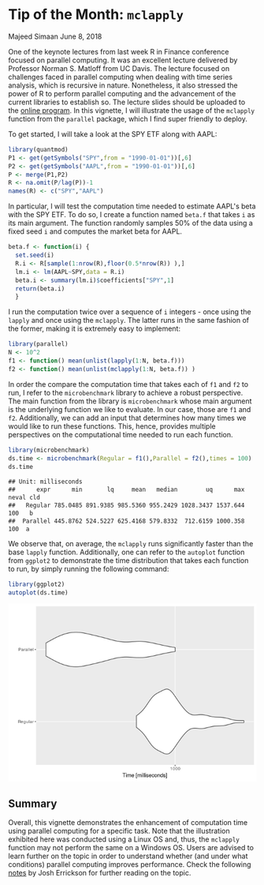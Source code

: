 Tip of the Month: `mclapply`
================
Majeed Simaan
June 8, 2018

One of the keynote lectures from last week R in Finance conference focused on parallel computing. It was an excellent lecture delivered by Professor Norman S. Matloff from UC Davis. The lecture focused on challenges faced in parallel computing when dealing with time series analysis, which is recursive in nature. Nonetheless, it also stressed the power of R to perform parallel computing and the advancement of the current libraries to establish so. The lecture slides should be uploaded to the [online program](https://www.rinfinance.com/#program). In this vignette, I will illustrate the usage of the `mclapply` function from the `parallel` package, which I find super friendly to deploy.

To get started, I will take a look at the SPY ETF along with AAPL:

``` r
library(quantmod)
P1 <- get(getSymbols("SPY",from = "1990-01-01"))[,6]
P2 <- get(getSymbols("AAPL",from = "1990-01-01"))[,6]
P <- merge(P1,P2)
R <- na.omit(P/lag(P))-1
names(R) <- c("SPY","AAPL")
```

In particular, I will test the computation time needed to estimate AAPL's beta with the SPY ETF. To do so, I create a function named `beta.f` that takes `i` as its main argument. The function randomly samples 50% of the data using a fixed seed `i` and computes the market beta for AAPL.

``` r
beta.f <- function(i) {
  set.seed(i)
  R.i <- R[sample(1:nrow(R),floor(0.5*nrow(R)) ),]
  lm.i <- lm(AAPL~SPY,data = R.i)
  beta.i <- summary(lm.i)$coefficients["SPY",1]
  return(beta.i)
  }
```

I run the computation twice over a sequence of `i` integers - once using the `lapply` and once using the `mclapply`. The latter runs in the same fashion of the former, making it is extremely easy to implement:

``` r
library(parallel)
N <- 10^2
f1 <- function() mean(unlist(lapply(1:N, beta.f)))
f2 <- function() mean(unlist(mclapply(1:N, beta.f)) )
```

In order the compare the computation time that takes each of `f1` and `f2` to run, I refer to the `microbenchmark` library to achieve a robust perspective. The main function from the library is `microbenchmark` whose main argument is the underlying function we like to evaluate. In our case, those are `f1` and `f2`. Additionally, we can add an input that determines how many times we would like to run these functions. This, hence, provides multiple perspectives on the computational time needed to run each function.

``` r
library(microbenchmark)
ds.time <- microbenchmark(Regular = f1(),Parallel = f2(),times = 100)
ds.time
```

    ## Unit: milliseconds
    ##      expr      min       lq     mean   median        uq      max neval cld
    ##   Regular 785.0485 891.9385 985.5360 955.2429 1028.3437 1537.644   100   b
    ##  Parallel 445.8762 524.5227 625.4168 579.8332  712.6159 1000.358   100  a

We observe that, on average, the `mclapply` runs significantly faster than the base `lapply` function. Additionally, one can refer to the `autoplot` function from `ggplot2` to demonstrate the time distribution that takes each function to run, by simply running the following command:

``` r
library(ggplot2)
autoplot(ds.time)
```

![](tip_2018_06_files/figure-markdown_github/unnamed-chunk-5-1.png)

Summary
-------

Overall, this vignette demonstrates the enhancement of computation time using parallel computing for a specific task. Note that the illustration exhibited here was conducted using a Linux OS and, thus, the `mclapply` function may not perform the same on a Windows OS. Users are advised to learn further on the topic in order to understand whether (and under what conditions) parallel computing improves performance. Check the following [notes](http://dept.stat.lsa.umich.edu/~jerrick/courses/stat701/notes/parallel.html) by Josh Errickson for further reading on the topic.
